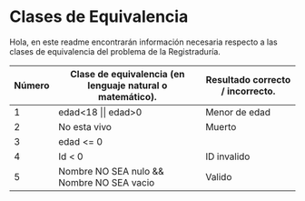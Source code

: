﻿# Clases de Equivalencia

Hola, en este readme encontrarán información necesaria respecto a las clases de equivalencia del problema de la Registraduría.

|  Número        |Clase de equivalencia (en lenguaje natural o matemático).|Resultado correcto / incorrecto.        |
|----------------|-----------------------------------|-----------------------------|
|1		 |edad<18 \|\| edad>0                |Menor de edad           	   |
|2               |No esta vivo		             |Muerto                       |
|3	         |edad <= 0 || edad > 150            |Edad Invalida|
|4	         |Id < 0|ID invalido        |
|5	         |Nombre NO SEA nulo && Nombre NO SEA vacio |Valido|

